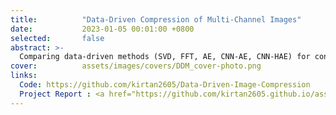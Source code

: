 ```yaml
---
title:          "Data-Driven Compression of Multi-Channel Images"
date:           2023-01-05 00:01:00 +0800
selected:       false
abstract: >-
  Comparing data-driven methods (SVD, FFT, AE, CNN-AE, CNN-HAE) for constructing low-order representations of multi-channel images, optimizing compression efficiency and reconstruction quality, while evaluating compression compactness, accuracy, and orthogonality.
cover:          assets/images/covers/DDM_cover-photo.png 
links:
  Code: https://github.com/kirtan2605/Data-Driven-Image-Compression
  Project Report : <a href="https://github.com/kirtan2605.github.io/assets/reports/DDM_project-report.pdf" target="_blank">PDF.</a>
---
```

